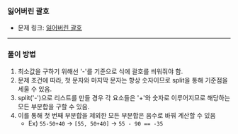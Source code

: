 ### 잃어버린 괄호
- 문제 링크: [잃어버린 괄호]('https://www.acmicpc.net/problem/1541')
---
### 풀이 방법
1. 최소값을 구하기 위해선 '-'를 기준으로 식에 괄호를 씌워줘야 함.
2. 문제 조건에 따라, 첫 문자와 마지막 문자는 항상 숫자이므로 split을 통해 기준점을 세울 수 있음.
3. split('-')으로 리스트를 만들 경우 각 요소들은 '+'와 숫자로 이루어지므로 해당하는 모든 부분합을 구할 수 있음.
4. 이를 통해 첫 번째 부분합을 제외한 모든 부분합은 음수로 바꿔 계산할 수 있음
    - Ex) `55-50+40` -> `[55, 50+40]` -> `55 - 90 == -35`